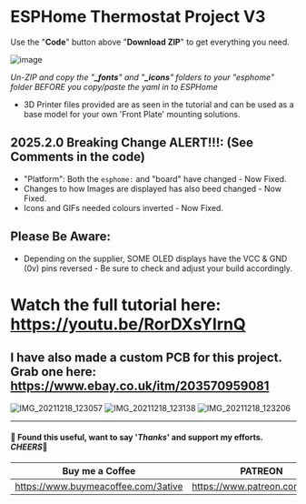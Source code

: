 # ESPHome Thermostat Project V3

Use the "**Code**" button above "**Download ZIP**" to get everything you need.

![image](https://user-images.githubusercontent.com/51385971/118730655-e501b480-b82f-11eb-8e3b-8b7ea86f9e68.png)

*Un-ZIP and copy the "**_fonts**" and "**_icons**" folders to your "esphome" folder BEFORE you copy/paste the yaml in to ESPHome*

* 3D Printer files provided are as seen in the tutorial and can be used as a base model for your own 'Front Plate' mounting solutions.

## 2025.2.0 Breaking Change ALERT!!!: (See Comments in the code)
* "Platform": Both the ``esphome:`` and "board" have changed - Now Fixed.
* Changes to how Images are displayed has also beed changed  - Now Fixed.
* Icons and GIFs needed colours inverted  - Now Fixed.

## Please Be Aware:
* Depending on the supplier, SOME OLED displays have the VCC & GND (0v) pins reversed - Be sure to check and adjust your build accordingly.

# Watch the full tutorial here: https://youtu.be/RorDXsYIrnQ


## I have also made a custom PCB for this project. Grab one here: https://www.ebay.co.uk/itm/203570959081
![IMG_20211218_123057](https://user-images.githubusercontent.com/51385971/154135286-46e4700d-89c9-44cd-8aa5-a98ebd865091.jpg)
![IMG_20211218_123138](https://user-images.githubusercontent.com/51385971/154135295-7606a36f-7edd-40f7-992a-e6abf516457d.jpg)
![IMG_20211218_123206](https://user-images.githubusercontent.com/51385971/154135311-8bd92801-78bd-403f-a6ac-fb7d63f011c3.jpg)


___
#### 💖 Found this useful, want to say '*Thanks*' and support my efforts. *CHEERS*🍺
| Buy me a Coffee | PATREON |
|-----------------|---------|
| https://www.buymeacoffee.com/3ative | https://www.patreon.com/3ative |

